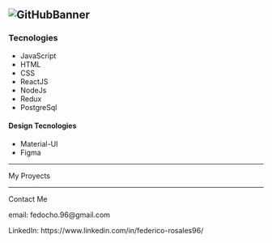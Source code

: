 
![GitHubBanner](https://user-images.githubusercontent.com/73982324/124511688-19640c80-ddad-11eb-85b6-ea5481bdf571.gif)
--------------------------------------------
<h3> Tecnologies </h3>

<ul>
  <li>JavaScript</li>
  <li>HTML</li>
  <li>CSS</li>
  <li>ReactJS</li>
  <li>NodeJs</li>
  <li>Redux</li>
  <li>PostgreSql</li>
</ul>

<h4> Design Tecnologies </h4>

<ul>
  <li>Material-UI</li>
  <li>Figma</li>
</ul>

------------------------------------------

My Proyects




------------------------------------------
Contact Me
<p>email: fedocho.96@gmail.com</p>
<span> LinkedIn: https://www.linkedin.com/in/federico-rosales96/</span>

